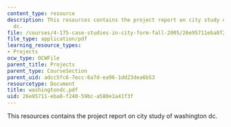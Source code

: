 ```yaml
---
content_type: resource
description: This resources contains the project report on city study of washington
  dc.
file: /courses/4-175-case-studies-in-city-form-fall-2005/26e95711eba8f24059bca580e1a41f3f_washingtondc.pdf
file_type: application/pdf
learning_resource_types:
- Projects
ocw_type: OCWFile
parent_title: Projects
parent_type: CourseSection
parent_uid: adcc5fc6-7ecc-6a7d-ea96-1dd23dea6b53
resourcetype: Document
title: washingtondc.pdf
uid: 26e95711-eba8-f240-59bc-a580e1a41f3f
---
```

This resources contains the project report on city study of washington dc.